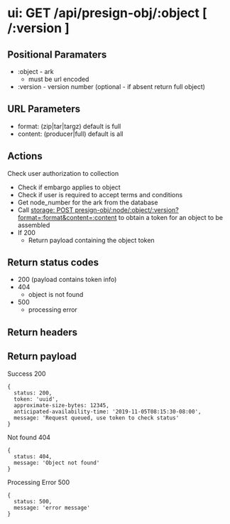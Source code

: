# ui: GET /api/presign-obj/:object [ /:version ]

## Positional Paramaters
- :object - ark
  - must be url encoded
- :version - version number (optional - if absent return full object)

## URL Parameters
- format: (zip|tar|targz) default is full
- content: (producer|full) default is all
  
## Actions

Check user authorization to collection
- Check if embargo applies to object
- Check if user is required to accept terms and conditions
- Get node_number for the ark from the database
- Call [storage: POST presign-obj/:node/:object/:version?format=:format&content=:content](../storage/presign-obj.md) to obtain a token for an object to be assembled
- If 200
  - Return payload containing the object token

## Return status codes
- 200 (payload contains token info)
- 404
  - object is not found
- 500
  - processing error

## Return headers

## Return payload

Success 200
```
{
  status: 200,
  token: 'uuid',
  approximate-size-bytes: 12345,
  anticipated-availability-time: '2019-11-05T08:15:30-08:00',
  message: 'Request queued, use token to check status'
}
```

Not found 404
```
{
  status: 404,
  message: 'Object not found'
}
```

Processing Error 500
```
{
  status: 500,
  message: 'error message'
}
```
